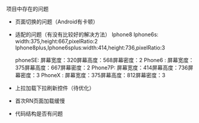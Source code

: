 
项目中存在的问题
- 页面切换的问题（Android有卡顿）
- 适配的问题（有没有比较好的解决方法）
    Iphone8 Iphone6s: width:375,height:667,pixelRatio:2
    Iphone8plus,Iphone6splus:width:414,height:736,pixelRatio:3
    
    phoneSE: 屏幕宽度：320屏幕高度：568屏幕密度：2
    Phone6 : 屏幕宽度：375屏幕高度：667屏幕密度：2
    Phone7P: 屏幕宽度：414屏幕高度：736屏幕密度：3
    PhoneX : 屏幕宽度：375屏幕高度：812屏幕密度：3
    
- 上拉加载下拉刷新控件（待优化）
- 首次RN页面加载缓慢
- 代码结构是否有问题



